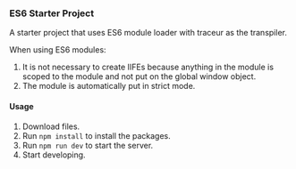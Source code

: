### ES6 Starter Project

A starter project that uses ES6 module loader with traceur as the transpiler.

When using ES6 modules:

1. It is not necessary to create IIFEs because anything in the module is scoped to the module and not put on the global window object.
2. The module is automatically put in strict mode.

#### Usage

1. Download files.
2. Run ```npm install``` to install the packages.
3. Run ```npm run dev``` to start the server.
4. Start developing.

